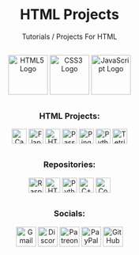 <div align="center">
  <h1>HTML Projects</h1>
  <p>Tutorials / Projects For HTML</p>
</div>

##

<div align="center">
  <img src="https://cdn.jsdelivr.net/gh/devicons/devicon/icons/html5/html5-original.svg" height="80" alt="HTML5 Logo"/>
  <img src="https://cdn.jsdelivr.net/gh/devicons/devicon/icons/css3/css3-original.svg" height="80" alt="CSS3 Logo"/>
  <img src="https://cdn.jsdelivr.net/gh/devicons/devicon/icons/javascript/javascript-original.svg" height="80" alt="JavaScript Logo"/>
</div>

##

<div align="center">
  <h3>HTML Projects:</h3>
  <a href="https://github.com/Jpwaters09/HTML-Projects/tree/main/Camera"><img src="https://img.shields.io/badge/Camera-Camera?logo=HTML5&logoColor=white&labelColor=E34F26&color=grey" alt="Camera" height="30"/></a>
  <a href="https://github.com/Jpwaters09/HTML-Projects/tree/main/Flappy%20Bird"><img src="https://img.shields.io/badge/Flappy%20Bird-Flappy%20Bird?logo=HTML5&logoColor=white&labelColor=E34F26&color=grey" alt="Flappy Bird" height="30"/></a>
  <a href="https://github.com/Jpwaters09/HTML-Projects/tree/main/HTML%20Editor"><img src="https://img.shields.io/badge/HTML%20Editor-HTML%20Editor?logo=HTML5&logoColor=white&labelColor=E34F26&color=grey" alt="HTML Editor" height="30"/></a>
  <a href="https://github.com/Jpwaters09/HTML-Projects/tree/main/Password%20Generator"><img src="https://img.shields.io/badge/Password%20Generator-Password%20Generator?logo=HTML5&logoColor=white&labelColor=E34F26&color=grey" alt="Password Generator" height="30"/></a>
  <a href="https://github.com/Jpwaters09/HTML-Projects/tree/main/Ping%20Pong"><img src="https://img.shields.io/badge/Ping%20Pong-Ping%20Pong?logo=HTML5&logoColor=white&labelColor=E34F26&color=grey" alt="Ping Pong" height="30"/></a>
  <a href="https://github.com/Jpwaters09/HTML-Projects/tree/main/Python%20Editor"><img src="https://img.shields.io/badge/Python%20Editor-Python%20Editor?logo=HTML5&logoColor=white&labelColor=E34F26&color=grey" alt="Python Editor" height="30"/></a>
  <a href="https://github.com/Jpwaters09/HTML-Projects/tree/main/Tetris"><img src="https://img.shields.io/badge/Tetris-Tetris?logo=HTML5&logoColor=white&labelColor=E34F26&color=grey" alt="Tetris" height="30"/></a>

##

<div align="center">
  <h3>Repositories:</h3>

  <a href="https://github.com/Jpwaters09/Raspberry-Pi-Projects"><img src="https://img.shields.io/badge/Raspberry%20Pi%20Projects-Raspberry%20Pi%20Projects?logo=python&logoColor=white&labelColor=3776AB&color=grey" alt="Raspberry Pi Projects" height="30"/></a>
  <a href="https://github.com/Jpwaters09/HTML-Projects"><img src="https://img.shields.io/badge/HTML%20Projects-HTML%20Projects?logo=HTML5&logoColor=white&labelColor=E34F26&color=grey" alt="HTML Projects" height="30"/></a>
  <a href="https://github.com/Jpwaters09/Python-Projects"><img src="https://img.shields.io/badge/Python%20Projects-Python%20Projects?logo=python&logoColor=white&labelColor=3776AB&color=grey" alt="Python Projects" height="30"/></a>
  <a href="https://github.com/Jpwaters09/CPP-Projects"><img src="https://img.shields.io/badge/C++%20Projects-C++%20Projects?logo=C%2B%2B&logoColor=white&labelColor=00599C&color=grey" alt="C++ Projects" height="30"/></a>
  <a href="https://github.com/Jpwaters09/Comment-Remover"><img src="https://img.shields.io/badge/Comment%20Remover-Comment%20Remover?logo=python&logoColor=white&labelColor=3776AB&color=grey" alt="Comment Remover" height="30"/></a>
</div>

##

<div align="center">
  <h3>Socials:</h3>
  
  <a href="mailto:jpwaters.github@gmail.com"><img margin-right="10px" src="https://img.shields.io/static/v1?message=Gmail&logo=gmail&label=&color=D14836&logoColor=white&style=flat" height="40" alt="Gmail Logo"/></a>
  <a href="https://discord.com/invite/76dFqekSXz"><img src="https://img.shields.io/static/v1?message=Discord&logo=discord&label=&color=7289DA&logoColor=white&style=flat" height="40" alt="Discord Logo"/></a>
  <a href="https://patreon.com/Jpwaters09"><img src="https://img.shields.io/static/v1?message=Patreon&logo=patreon&label=&color=F96854&logoColor=white&labelColor=&style=flat" height="40" alt="Patreon Logo"/></a>
  <a href="https://paypal.me/JacobW120"><img src="https://img.shields.io/static/v1?message=PayPal&logo=paypal&label=&color=00457C&logoColor=white&style=flat" height="40" alt="PayPal Logo"/></a>
  <a href="https://github.com/jpwaters09"><img src="https://img.shields.io/static/v1?message=GitHub&logo=github&label=&color=181717&logoColor=white&style=flat" height="40" alt="GitHub Logo"/></a>
</div>
